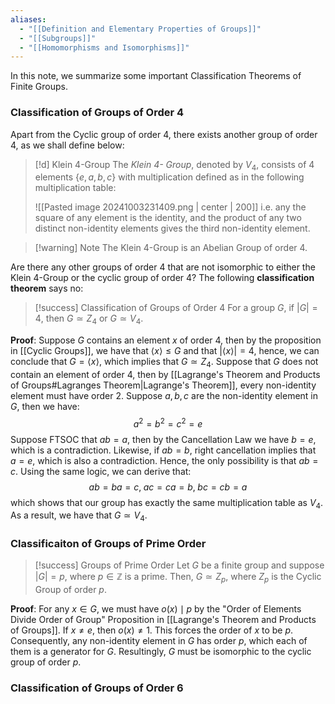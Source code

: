 ```yaml
---
aliases:
  - "[[Definition and Elementary Properties of Groups]]"
  - "[[Subgroups]]"
  - "[[Homomorphisms and Isomorphisms]]"
---
```

In this note, we summarize some important Classification Theorems of Finite Groups. 

### Classification of Groups of Order 4

Apart from the Cyclic group of order $4$, there exists another group of order $4$, as we shall define below: 

>[!d] Klein $4$-Group
>The *Klein 4- Group*, denoted by $V_4$, consists of $4$ elements $\{e, a, b, c\}$ with multiplication defined as in the following multiplication table: 
>
>![[Pasted image 20241003231409.png | center | 200]]
>i.e. any the square of any element is the identity, and the product of any two distinct non-identity elements gives the third non-identity element. 

>[!warning] Note
>The Klein 4-Group is an Abelian Group of order $4$. 

Are there any other groups of order $4$ that are not isomorphic to either the Klein 4-Group or the cyclic group of order $4$? The following **classification theorem** says no: 

>[!success] Classification of Groups of Order $4$
>For a group $G$, if $|G| = 4$,  then $G \simeq Z_4$ or $G \simeq V_4$. 

**Proof**: Suppose $G$ contains an element $x$ of order $4$, then by the proposition in [[Cyclic Groups]], we have that $\langle x \rangle \leq G$ and that $|\langle x \rangle| = 4$, hence, we can conclude that $G = \langle x \rangle$, which implies that $G \simeq Z_4$. Suppose that $G$ does not contain an element of order $4$, then by [[Lagrange's Theorem and Products of Groups#Lagranges Theorem|Lagrange's Theorem]], every non-identity element must have order $2$. Suppose $a, b, c$ are the non-identity element in $G$, then we have:
$$a^2 = b^2 = c^2 = e$$
Suppose FTSOC that $ab = a$, then by the Cancellation Law we have $b = e$, which is a contradiction. Likewise, if $ab = b$, right cancellation implies that $a = e$, which is also a contradiction. Hence, the only possibility is that $ab = c$. Using the same logic, we can derive that:
$$
ab = ba =  c,\;  ac = ca = b, \; bc = cb = a
$$
which shows that our group has exactly the same multiplication table as $V_4$. As a result, we have that $G \simeq V_4$.

### Classificaiton of Groups of Prime Order

>[!success] Groups of Prime Order
>Let $G$ be a finite group and suppose $|G| = p$, where $p \in \mathbb{Z}$ is a prime. Then, $G \simeq Z_p$, where $Z_p$ is the Cyclic Group of order $p$. 

**Proof**: For any $x \in G$, we must have $o(x) \mid p$ by the "Order of Elements Divide Order of Group" Proposition in [[Lagrange's Theorem and Products of Groups]]. If $x \neq e$, then $o(x) \neq 1$. This forces the order of $x$ to be $p$. Consequently, any non-identity element in $G$ has order $p$, which each of them is a generator for $G$. Resultingly, $G$ must be isomorphic to the cyclic group of order $p$. 

### Classification of Groups of Order $6$

